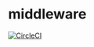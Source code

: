 # middleware
 
[![CircleCI](https://circleci.com/gh/LUISURBM/Sigapp.svg?style=svg)](https://circleci.com/gh/LUISURBM/Sigapp)

